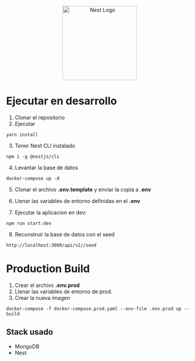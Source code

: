 <p align="center">
  <a href="http://nestjs.com/" target="blank"><img src="https://nestjs.com/img/logo-small.svg" width="200" alt="Nest Logo" /></a>
</p>

# Ejecutar en desarrollo

1. Clonar el repositorio
2. Ejecutar
```
yarn install
```
3. Tener Nest CLI instalado
```
npm i -g @nestjs/cli
```

4. Levantar la base de datos
```
docker-compose up -d
```

5. Clonar el archivo __.env.template__ y enviar la copia a __.env__

6. Llenar las variables de entorno definidas en el __.env__

7. Ejecutar la aplicacion en dev:
```
npm run start:dev
```

8. Reconstruir la base de datos con el seed
```
http://localhost:3000/api/v2//seed
```

# Production Build
1. Crear el archivo __.env.prod__
2. Llenar las variables de entorno de prod.
3. Crear la nueva imagen
```
docker-compose -f docker-compose.prod.yaml --env-file .env.prod up --build
```

## Stack usado
* MongoDB
* Nest